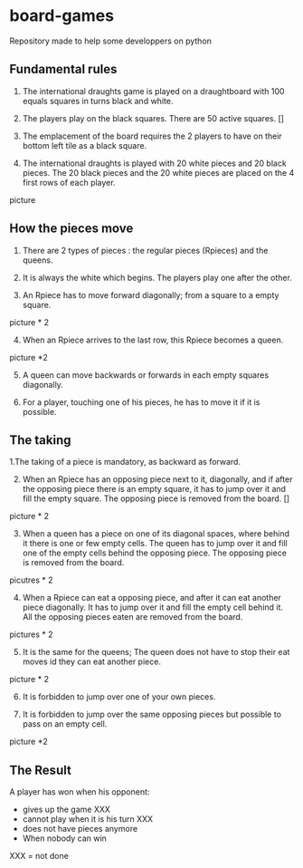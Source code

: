 # board-games

Repository made to help some developpers on python

## Fundamental rules

1. The international draughts game is played on a draughtboard with 100 equals squares in turns black and white.

2. The players play on the black squares. There are 50 active squares. []

3. The emplacement of the board requires the 2 players to have on their bottom left tile as a black square.

4. The international draughts is played with 20 white pieces and 20 black pieces. The 20 black pieces and the 20 white pieces are placed on the 4 first rows of each player.

picture


## How the pieces move

1. There are 2 types of pieces : the regular pieces (Rpieces) and the queens.

2. It is always the white which begins. The players play one after the other.

3. An Rpiece has to move forward diagonally; from a square to a empty square.

picture * 2

4. When an Rpiece arrives to the last row, this Rpiece becomes a queen.

picture *2

5. A queen can move backwards or forwards in each empty squares diagonally.

6. For a player, touching one of his pieces, he has to move it if it is possible.

## The taking

1.The taking of a piece is mandatory, as backward as forward.

2. When an Rpiece has an opposing piece next to it, diagonally, and if after the opposing piece there is an empty square, it has to jump over it and fill the empty square. The opposing piece is removed from the board. []

picture * 2

3. When a queen has a piece on one of its diagonal spaces, where behind it there is one or few empty cells. The queen has to jump over it and fill one of the empty cells behind the opposing piece. The opposing piece is removed from the board.

picutres * 2

4. When a Rpiece can eat a opposing piece, and after it can eat another piece diagonally. It has to jump over it and fill the empty cell behind it. All the opposing pieces eaten are removed from the board.

pictures * 2

5. It is the same for the queens; The queen does not have to stop their eat moves id they can eat another piece.

picture * 2

6. It is forbidden to jump over one of your own pieces.

7. It is forbidden to jump over the same opposing pieces but possible to pass on an empty cell.

picture *2

## The Result

A player has won when his opponent:

  * gives up the game XXX
  * cannot play when it is his turn XXX
  * does not have pieces anymore
  * When nobody can win


XXX = not done

